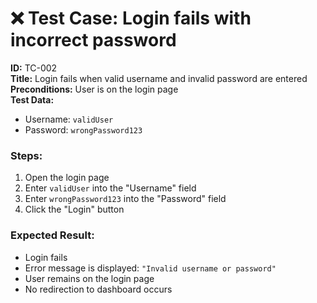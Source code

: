 # ❌ Test Case: Login fails with incorrect password

**ID:** TC-002  
**Title:** Login fails when valid username and invalid password are entered  
**Preconditions:** User is on the login page  
**Test Data:**  
- Username: `validUser`  
- Password: `wrongPassword123`

### Steps:
1. Open the login page  
2. Enter `validUser` into the "Username" field  
3. Enter `wrongPassword123` into the "Password" field  
4. Click the "Login" button

### Expected Result:
- Login fails  
- Error message is displayed: `"Invalid username or password"`  
- User remains on the login page  
- No redirection to dashboard occurs
